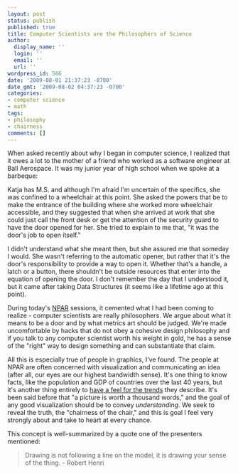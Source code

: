 ```yaml
---
layout: post
status: publish
published: true
title: Computer Scientists are the Philosophers of Science
author:
  display_name: ''
  login: ''
  email: ''
  url: ''
wordpress_id: 566
date: '2009-08-01 21:37:23 -0700'
date_gmt: '2009-08-02 04:37:23 -0700'
categories:
- computer science
- math
tags:
- philosophy
- chairness
comments: []
---
```

When asked recently about why I began in computer science, I realized that it owes a lot to the mother of a friend who worked as a software engineer at Ball Aerospace.  It was my junior year of high school when we spoke at a barbeque:

Katja has M.S. and although I'm afraid I'm uncertain of the specifics, she was confined to a wheelchair at this point.  She asked the powers that be to make the entrance of the building where she worked more wheelchair accessible, and they suggested that when she arrived at work that she could just call the front desk or get the attention of the security guard to have the door opened for her.  She tried to explain to me that, "it was the door's job to open itself."

I didn't understand what she meant then, but she assured me that someday I would.  She wasn't referring to the automatic opener, but rather that it's the door's responsibility to provide a way to open it.  Whether that's a handle, a latch or a button, there shouldn't be outside resources that enter into the equation of opening the door.  I don't remember the day that I understood it, but it came after taking Data Structures (it seems like a lifetime ago at this point).

During today's [NPAR](http://npar.org) sessions, it cemented what I had been coming to realize - computer scientists are really philosophers.  We argue about what it means to be a door and by what metrics art should be judged.  We're made uncomfortable by hacks that do not obey a cohesive design philosophy and if you talk to any computer scientist worth his weight in gold, he has a sense of the "right" way to design something and can substantiate that claim.

All this is especially true of people in graphics, I've found.  The people at NPAR are often concerned with visualization and communicating an idea (after all, our eyes are our highest bandwidth sense).  It's one thing to know facts, like the population and GDP of countries over the last 40 years, but it's another thing entirely to [have a feel for the trends](http://www.ted.com/index.php/talks/hans_rosling_shows_the_best_stats_you_ve_ever_seen.html) they describe.  It's been said before that "a picture is worth a thousand words," and the goal of any good visualization should be to convey _understanding_.  We seek to reveal the truth, the "chairness of the chair," and this is goal I feel very strongly about and take to heart at every chance.

This concept is well-summarized by a quote one of the presenters mentioned:

> Drawing is not following a line on the model, it is drawing your sense of the thing. - Robert Henri
